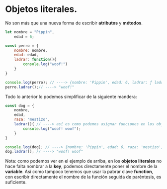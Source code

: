 # Objetos literales.

No son más que una nueva forma de escribir **atributos** y **métodos**.

```Javascript
let nombre = "Pippin",
    edad = 6;

const perro = {
    nombre: nombre,
    edad: edad,
    ladrar: function(){
        console.log("woof!")
    }
}

console.log(perro); // ----> {nombre: 'Pippin', edad: 6, ladrar: ƒ ladrar()}
perro.ladrar();// ----> "woof!"
```

Todo lo anterior lo podemos simplificar de la siguiente mandera:

```Javascript
const dog = {
    nombre,
    edad,
    raza: "mestizo",
    ladrar(){ // ----> así es como podemos asignar funciones en los objetos literales
        console.log("woof! woof");
    }
}

console.log(dog); // ----> {nombre: 'Pippin', edad: 6, raza: 'mestizo', ladrar: ƒ ladrar() }
dog.ladrar(); // ----> "woof! woof"
```

Nota: como podemos ver en el ejemplo de arriba, en los **objetos literales** no hace falta nombrar a la **key**, podemos directamente poner el nombre de la **variable**. Así como tampoco tenemos que usar la pabrar clave **function**, con escribir directamente el nombre de la función seguida de paréntesis, es suficiente.
